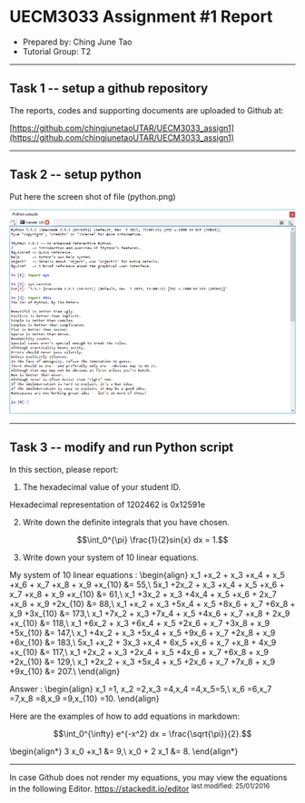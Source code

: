 UECM3033 Assignment #1 Report
========================================================

- Prepared by: Ching June Tao
- Tutorial Group: T2

--------------------------------------------------------

## Task 1 -- setup a github repository

The reports, codes and supporting documents are uploaded to Github at: 

[https://github.com/chingjunetaoUTAR/UECM3033_assign1](https://github.com/chingjunetaoUTAR/UECM3033_assign1)


---------------------------------------------------------

## Task 2 -- setup python

Put here the screen shot of file (python.png)

![python.png](python.png)


------------------------------------------------------------

## Task 3 -- modify and run Python script

In this section, please report:

1. The hexadecimal value of your student ID.
   
Hexadecimal representation of 1202462 is 0x12591e 

2. Write down the definite integrals that you have chosen.
  
$$\int_0^{\pi} \frac{1}{2}sin{x}  dx = 1.$$

3. Write down your system of 10 linear equations.

My system of 10 linear equations : 
\begin{align} x_1 +x_2 + x_3 +x_4 + x_5 +x_6 + x_7 +x_8 + x_9 +x_{10} &= 55,\\
5x_1 +2x_2 + x_3 +x_4 + x_5 +x_6 + x_7 +x_8 + x_9 +x_{10} &= 61,\\
x_1 +3x_2 + x_3 +4x_4 + x_5 +x_6 + 2x_7 +x_8 + x_9 +2x_{10} &= 88,\\
x_1 +x_2 + x_3 +5x_4 + x_5 +8x_6 + x_7 +6x_8 + x_9 +3x_{10} &= 173,\\
x_1 +7x_2 + x_3 +7x_4 + x_5 +4x_6 + x_7 +x_8 + 2x_9 +x_{10} &= 118,\\
x_1 +6x_2 + x_3 +6x_4 + x_5 +2x_6 + x_7 +3x_8 + x_9 +5x_{10} &= 147,\\
x_1 +4x_2 + x_3 +5x_4 + x_5 +9x_6 + x_7 +2x_8 + x_9 +6x_{10} &= 183,\\
5x_1 +x_2 + 3x_3 +x_4 + 6x_5 +x_6 + x_7 +x_8 + 4x_9 +x_{10} &= 117,\\
x_1 +2x_2 + x_3 +2x_4 + x_5 +4x_6 + x_7 +6x_8 + x_9 +2x_{10} &= 129,\\
x_1 +2x_2 + x_3 +5x_4 + x_5 +2x_6 + x_7 +7x_8 + x_9 +9x_{10} &= 207.\\
\end{align}

Answer : 
\begin{align} x_1 =1, x_2 =2,x_3 =4,x_4 =4,x_5=5,\\
x_6 =6,x_7 =7,x_8 =8,x_9 =9,x_{10} =10.
\end{align}

Here are the examples of how to add equations in markdown:

$$\int_0^{\infty} e^{-x^2} dx = \frac{\sqrt{\pi}}{2}.$$

\begin{align*}
3 x_0 +x_1 &= 9,\\
x_0 + 2 x_1 &= 8.
\end{align*}

-----------------------------------
In case Github does not render my equations, you may view the equations in the following Editor.
https://stackedit.io/editor
<sup>last modified: 25/01/2016</sup>
 
